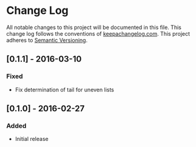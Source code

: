 # Change Log
All notable changes to this project will be documented in this file.
This change log follows the conventions of [keepachangelog.com](http://keepachangelog.com/).
This project adheres to [Semantic Versioning](http://semver.org/).

## [0.1.1] - 2016-03-10
### Fixed
- Fix determination of tail for uneven lists

## [0.1.0] - 2016-02-27
### Added
- Initial release

